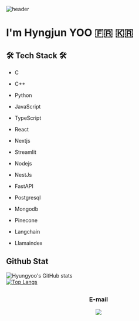 ![header](https://capsule-render.vercel.app/api?type=soft&color=auto&height=150&section=header&text=HyungjunYOO&fontSize=70&animation=twinkling)


# I'm Hyngjun YOO 🇫🇷 🇰🇷

<p align="center"></p>

## 🛠 Tech Stack 🛠

- C
- C++
- Python
- JavaScript
- TypeScript
  
- React
- Nextjs
- Streamlit
  
- Nodejs
- NestJs
- FastAPI
  
- Postgresql
- Mongodb
- Pinecone
  
- Langchain
- Llamaindex

## Github Stat
 ![Hyungyoo's GitHub stats](https://github-readme-stats.vercel.app/api?username=hyungyoo&show_icons=true&theme=transparent)  
  [![Top Langs](https://github-readme-stats.vercel.app/api/top-langs/?username=hyungyoo&layout=compact)](https://github.com/anuraghazra/github-readme-stats)

## <h3 align="center"> E-mail </h3>
<p align="center">
  <a href="mailto:hyungjun.adm@gmail.com"><img src="https://img.shields.io/badge/Gmail-d14836?style=flat-square&logo=Gmail&logoColor=white&link=hjyoo901112@gmail.com"/></a>
</p>
<br>
